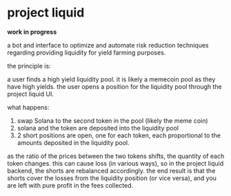 # project liquid

**work in progress**

a bot and interface to optimize and automate risk reduction techniques regarding providing liquidity for yield farming purposes.

the principle is:

a user finds a high yield liquidity pool. it is likely a memecoin pool as they have high yields. the user opens a position for the liquidity pool through the project liquid UI.

what happens:
1. swap Solana to the second token in the pool (likely the meme coin)
2. solana and the token are deposited into the liquidity pool
3. 2 short positions are open, one for each token, each proportional to the amounts deposited in the liquidity pool.

as the ratio of the prices between the two tokens shifts, the quantity of each token changes. this can cause loss (in various ways), so in the project liquid backend, the shorts are rebalanced accordingly. the end result is that the shorts cover the losses from the liquidity position (or vice versa), and you are left with pure profit in the fees collected.